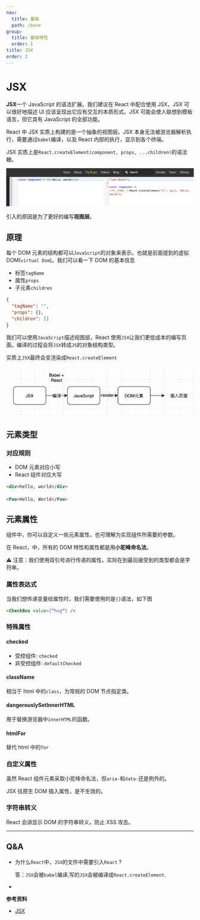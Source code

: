 ```yaml
---
nav:
  title: 基础
  path: /base
group:
  title: 基础特性
  order: 1
title: JSX
order: 2
---
```


# JSX

**JSX**一个 JavaScript 的语法扩展。我们建议在 React 中配合使用 JSX，JSX 可以很好地描述 UI 应该呈现出它应有交互的本质形式。JSX 可能会使人联想到模板语言，但它具有 JavaScript 的全部功能。

React 中 JSX 实质上构建的是一个抽象的视图层。JSX 本身无法被游览器解析执行，需要通过`babel`编译，以及 React 内部的执行，显示到各个终端。

JSX 实质上是`React.createElement(component, props, ...children)`的语法糖。

![image-20211017195611681](./image-20211017195611681.png)

引入的原因是为了更好的编写**视图层**。

## 原理

每个 DOM 元素的结构都可以`JavaScript`的对象来表示。也就是前面提到的虚拟 DOM(`virtual Dom`)。我们可以看一下 DOM 的基本信息

- 标签`tagName`
- 属性`props`
- 子元素`children`

```json
{
  "tagName": "",
  "props": {},
  "children": []
}
```

我们可以使用`JavaScript`描述视图层，React 使用`JSX`让我们更低成本的编写页面。编译的过程会将`JSX`转成`JS`的对象结构类型。

实质上`JSX`最终会变渲染成`React.createElement`

![image-20211017201739881](./image-20211017201739881.png)

## 元素类型

### 对应规则

- DOM 元素对应小写
- React 组件对应大写

```html
<div>hello, world</div>

<Foo>Hello, World</Foo>
```

## 元素属性

组件中，你可以自定义一些元素属性，也可理解为实现组件所需要的参数。

在 React，中，所有的 DOM 特性和属性都是用**小驼峰命名法**。

⚠️ 注意：我们使用双引号进行传递的属性，实际在到最后接受到的类型都会是字符串。

### 属性表达式

当我们想传递变量给属性时，我们需要使用的是`{}`语法，如下图

```html
<CheckBox value={"hug"} />
```

### 特殊属性

#### checked

- 受控组件: `checked`
- 非受控组件: `defaultChecked`

#### className

相当于 html 中的`class`，为常规的 DOM 节点指定类。

#### dangerouslySetInnerHTML

用于替换游览器中`innerHTML`的函数。

#### htmlFor

替代 html 中的`for`

### 自定义属性

虽然 React 组件元素采取小驼峰命名法，但`aria-`和`data-`还是例外的。

JSX 往原生 DOM 插入属性，是不生效的。

### 字符串转义

React 会讲显示 DOM 的字符串转义，防止 XSS 攻击。

---

## Q&A

- 为什么`React`中，`JSX`的文件中需要引入`React` ?

  答：`JSX`会被`babel`编译,写的`JSX`会被编译成`React.createElement`.

-

**参考资料**

- [JSX](https://tsejx.github.io/react-guidebook/foundation/main-concepts/jsx)
